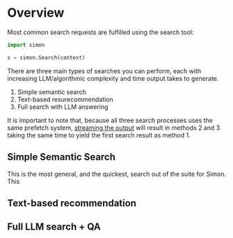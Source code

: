 # Overview

Most common search requests are fulfilled using the search tool:

```python
import simon

s = simon.Search(context)
```

There are three main types of searches you can perform, each with increasing LLM/algorithmic complexity and time output takes to generate.

1. Simple semantic search
2. Text-based resurecommendation
3. Full search with LLM answering 

It is important to note that, because all three search processes uses the same prefetch system, [streaming the output](./streaming.md) will result in methods 2 and 3 taking the same time to yield the first search result as method 1.

## Simple Semantic Search
This is the most general, and the quickest, search out of the suite for Simon. This 


## Text-based recommendation


## Full LLM search + QA
